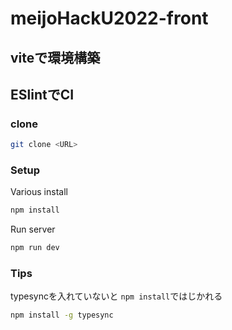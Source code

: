 # meijoHackU2022-front

## viteで環境構築
## ESlintでCI

### clone
```bash
git clone <URL>
```

### Setup
Various install
```bash
npm install
```
Run server
```bash
npm run dev
```

### Tips
typesyncを入れていないと ```npm install```ではじかれる
```bash
npm install -g typesync
```
